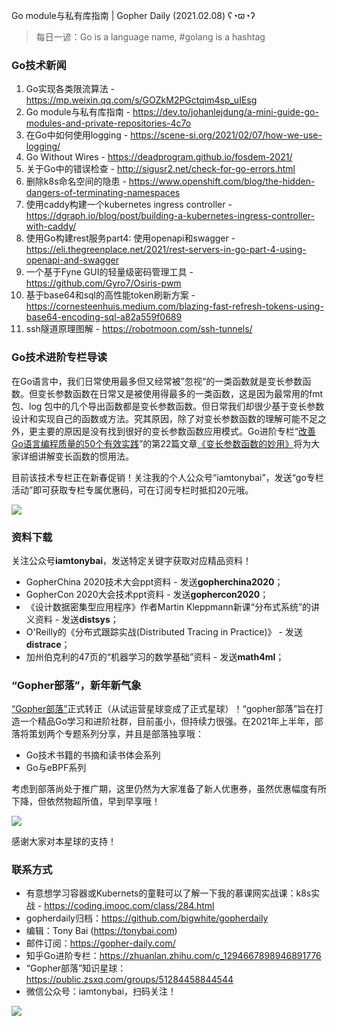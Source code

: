 Go module与私有库指南 | Gopher Daily (2021.02.08) ʕ◔ϖ◔ʔ

>每日一谚：Go is a language name, #golang is a hashtag

### Go技术新闻

1. Go实现各类限流算法 - https://mp.weixin.qq.com/s/GOZkM2PGctqim4sp_uIEsg
2. Go module与私有库指南 - https://dev.to/johanlejdung/a-mini-guide-go-modules-and-private-repositories-4c7o
3. 在Go中如何使用logging - https://scene-si.org/2021/02/07/how-we-use-logging/
4. Go Without Wires - https://deadprogram.github.io/fosdem-2021/
5. 关于Go中的错误检查 - http://sigusr2.net/check-for-go-errors.html
6. 删除k8s命名空间的隐患 - https://www.openshift.com/blog/the-hidden-dangers-of-terminating-namespaces
7. 使用caddy构建一个kubernetes ingress controller - https://dgraph.io/blog/post/building-a-kubernetes-ingress-controller-with-caddy/
8. 使用Go构建rest服务part4: 使用openapi和swagger - https://eli.thegreenplace.net/2021/rest-servers-in-go-part-4-using-openapi-and-swagger
9. 一个基于Fyne GUI的轻量级密码管理工具 - https://github.com/Gyro7/Osiris-pwm
10. 基于base64和sql的高性能token刷新方案 - https://cornesteenhuis.medium.com/blazing-fast-refresh-tokens-using-base64-encoding-sql-a82a559f0689
11. ssh隧道原理图解 - https://robotmoon.com/ssh-tunnels/


### Go技术进阶专栏导读


在Go语言中，我们日常使用最多但又经常被”忽视“的一类函数就是变长参数函数。但变长参数函数在日常又是被使用得最多的一类函数，这是因为最常用的fmt包、log 包中的几个导出函数都是变长参数函数。但日常我们却很少基于变长参数设计和实现自己的函数或方法。究其原因，除了对变长参数函数的理解可能不足之外，更主要的原因是没有找到很好的变长参数函数应用模式。Go进阶专栏“[改善Go语⾔编程质量的50个有效实践](https://mp.weixin.qq.com/s/RThCEQOdytQxwrMP7XRTRw)”的第22篇文章[《变长参数函数的妙用》](https://www.imooc.com/read/87/article/2424)将为大家详细讲解变长函数的惯用法。

目前该技术专栏正在新春促销！关注我的个人公众号“iamtonybai”，发送“go专栏活动”即可获取专栏专属优惠码，可在订阅专栏时抵扣20元哦。

![](http://image.tonybai.com/img/202011/go-column-pgo-with-qr-and-text.png)


### 资料下载

关注公众号**iamtonybai**，发送特定关键字获取对应精品资料！

* GopherChina 2020技术大会ppt资料 - 发送**gopherchina2020**；
* GopherCon 2020大会技术ppt资料 - 发送**gophercon2020**；
* 《设计数据密集型应用程序》作者Martin Kleppmann新课“分布式系统”的讲义资料 - 发送**distsys**；
* O'Reilly的《分布式跟踪实战(Distributed Tracing in Practice)》 - 发送**distrace**；
* 加州伯克利的47页的“机器学习的数学基础”资料 - 发送**math4ml**；

### “Gopher部落”，新年新气象

[“Gopher部落”](https://mp.weixin.qq.com/s/jUqAL7hf2GmMun64BJufEA)正式转正（从试运营星球变成了正式星球）！“gopher部落”旨在打造一个精品Go学习和进阶社群，目前虽小，但持续力很强。在2021年上半年，部落将策划两个专题系列分享，并且是部落独享哦：

* Go技术书籍的书摘和读书体会系列
* Go与eBPF系列

考虑到部落尚处于推广期，这里仍然为大家准备了新人优惠券，虽然优惠幅度有所下降，但依然物超所值，早到早享哦！

![](http://image.tonybai.com/img/202011/gopher-tribe-zsxq.png)

感谢大家对本星球的支持！

### 联系方式

* 有意想学习容器或Kubernets的童鞋可以了解一下我的慕课网实战课：k8s实战 - https://coding.imooc.com/class/284.html
* gopherdaily归档：https://github.com/bigwhite/gopherdaily
* 编辑：Tony Bai (https://tonybai.com)
* 邮件订阅：https://gopher-daily.com/
* 知乎Go进阶专栏：https://zhuanlan.zhihu.com/c_1294667898946891776
* “Gopher部落”知识星球：https://public.zsxq.com/groups/51284458844544
* 微信公众号：iamtonybai，扫码关注！

![](http://image.tonybai.com/img/202011/qrcode_for_iamtonybai.jpg)
